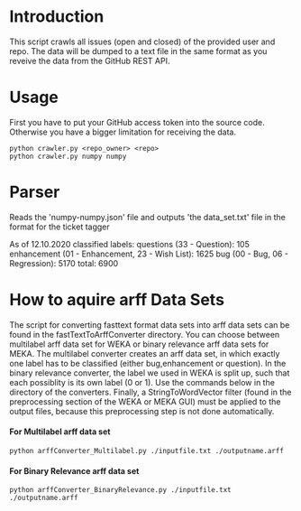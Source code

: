 # Introduction
This script crawls all issues (open and closed) of the provided user and repo. The data will be dumped to a text file in the same format as you reveive the data from the GitHub REST API.
# Usage
First you have to put your GitHub access token into the source code. Otherwise you have a bigger limitation for receiving the data.
```
python crawler.py <repo_owner> <repo>
python crawler.py numpy numpy
```

# Parser
Reads the 'numpy-numpy.json' file and outputs 'the data_set.txt' file in the format for the ticket tagger

As of 12.10.2020 classified labels:
questions (33 - Question): 105
enhancement (01 - Enhancement, 23 - Wish List): 1625
bug (00 - Bug, 06 - Regression): 5170
total: 6900



# How to aquire arff Data Sets

The script for converting fasttext format data sets into arff data sets can be found in the fastTextToArffConverter
directory. You can choose between multilabel arff data set for WEKA or binary relevance arff data sets for MEKA.
The multilabel converter creates an arff data set, in which exactly one label has to be classified
(either bug,enhancement or question). In the binary relevance converter, the label we used in WEKA is split up, such 
that each possiblity is its own label (0 or 1). Use the commands below in the directory of the converters. Finally, a 
StringToWordVector filter (found in the preprocessing section of the WEKA or MEKA GUI) must be applied to the 
output files, because this preprocessing step is not done automatically.

#### For Multilabel arff data set
```
python arffConverter_Multilabel.py ./inputfile.txt ./outputname.arff
```

#### For Binary Relevance arff data set
```
python arffConverter_BinaryRelevance.py ./inputfile.txt ./outputname.arff
```


